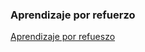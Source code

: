 ### Aprendizaje por refuerzo



[Aprendizaje por refueszo](https://es.wikipedia.org/wiki/Aprendizaje_por_refuerzo)
